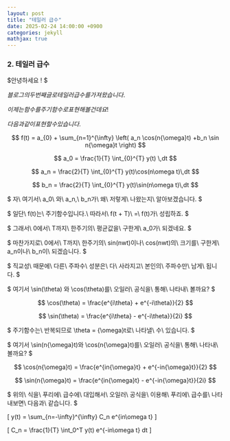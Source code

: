 ```yaml
---
layout: post
title: "테일러 급수"
date: 2025-02-24 14:00:00 +0900
categories: jekyll
mathjax: true
---
```


### 2. 테일러 급수

$안녕하세요 ! $

$블로그의 두번째 글로 테일러 급수를 가져왔습니다.$ 

$이제는 함수를 주기함수로 표현해 볼건데요!$

$다음과 같이 표현할 수 있습니다.$

$$
f(t) = a_{0} + \sum_{n=1}^{\infty} \left( a_n \cos(n{\omega}t) +b_n \sin n{\omega}t \right)
$$

$$
a_0 = \frac{1}{T} \int_{0}^{T} y(t) \,dt
$$

$$
a_n = \frac{2}{T} \int_{0}^{T} y(t)\cos(n\omega t)\,dt
$$

$$
b_n = \frac{2}{T} \int_{0}^{T} y(t)\sin(n\omega t)\,dt
$$

$ 자\ 여기서\ a_0\ 와\ a_n,\ b_n가\ 왜\ 저렇게\ 나왔는지\ 알아보겠습니다. $

$ 일단\ f(t)는\ 주기함수입니다.\ 따라서\ f(t + T)\ =\ f(t)가\ 성립하죠. $

$ 그래서\ 0에서\ T까지\ 한주기의\ 평균값을\ 구한게\ a_0가\ 되겠네요. $

$ 마찬가지로\ 0에서\ T까지\ 한주기의\ sin(nwt)이나\ cos(nwt)의\ 크기를\ 구한게\ a_n이나\ b_n이\ 되겠습니다. $

$ 직교성\ 때문에\ 다른\ 주파수\ 성분은\ 다\ 사라지고\ 본인의\ 주파수만\ 남게\ 됩니다. $


$ 여기서 \sin(\theta) 와 \cos(\theta)를\ 오일러\ 공식을\ 통해\ 나타내\ 볼까요? $

$$
\cos(\theta) = \frac{e^{i\theta} + e^{-i\theta}}{2}
$$

$$
\sin(\theta) = \frac{e^{i\theta} - e^{-i\theta}}{2i}
$$


$ 주기함수는\ 반복되므로 \theta = {\omega}t로\ 나타낼\ 수\ 있습니다. $

$ 여기서 \sin(n{\omega}t)와 \cos(n{\omega}t)를\ 오일러\ 공식을\ 통해\ 나타내\ 볼까요? $

$$
\cos(n{\omega}t) = \frac{e^{in{\omega}t} + e^{-in{\omega}t}}{2}
$$

$$
\sin(n{\omega}t) = \frac{e^{in{\omega}t} - e^{-in{\omega}t}}{2i}
$$

$ 위의\ 식을\ 푸리에\ 급수에\ 대입해서\ 오일러\ 공식을\ 이용해\ 푸리에\ 급수를\ 나타내보면\ 다음과\ 같습니다. $

\[
y(t) = \sum_{n=-\infty}^{\infty} C_n e^{in\omega t}
\]

\[
C_n = \frac{1}{T} \int_0^T y(t) e^{-in\omega t} dt 
\]


